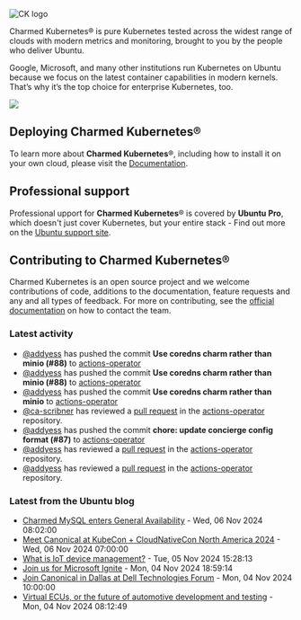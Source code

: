 ![CK logo](https://assets.ubuntu.com/v1/451d4cf4-Charmed+Kubernetes_RGB_onWhite_2022.svg)

Charmed Kubernetes® is pure Kubernetes tested across the widest range of clouds with modern metrics and monitoring, brought to you by the people who deliver Ubuntu.

Google, Microsoft, and many other institutions run Kubernetes on Ubuntu because we focus on the latest container capabilities in modern kernels. That’s why it’s the top choice for enterprise Kubernetes, too.

![](https://assets.ubuntu.com/v1/843c77b6-juju-at-a-glace.svg)

## Deploying Charmed Kubernetes®

To learn more about **Charmed Kubernetes**®, including how to install it on your own cloud, please visit the [Documentation][docs].

## Professional support

Professional upport for **Charmed Kubernetes**® is covered by **Ubuntu Pro**, which doesn't just cover Kubernetes, but your entire stack - Find out more on the [Ubuntu support site](https://ubuntu.com/support).

## Contributing to Charmed Kubernetes®

Charmed Kubernetes is an open source project and we welcome contributions of code, additions to the documentation, feature requests and any and all types of feedback. For more on contributing, see the [official documentation][get-in-touch] on how to contact the team.

<!-- LINKS -->
[docs]: https://ubuntu.com/kubernetes/docs
[get-in-touch]: https://ubuntu.com/kubernetes/docs/get-in-touch

### Latest activity

<!-- activity starts -->
 - [@addyess](https://github.com/addyess) has pushed the commit **Use coredns charm rather than minio (#88)** to [actions-operator](https://github.com/charmed-kubernetes/actions-operator)
 - [@addyess](https://github.com/addyess) has pushed the commit **Use coredns charm rather than minio (#88)** to [actions-operator](https://github.com/charmed-kubernetes/actions-operator)
 - [@addyess](https://github.com/addyess) has pushed the commit **Use coredns charm rather than minio** to [actions-operator](https://github.com/charmed-kubernetes/actions-operator)
 - [@ca-scribner](https://github.com/ca-scribner) has reviewed a [pull request](https://github.com/charmed-kubernetes/actions-operator/pull/88) in the [actions-operator](https://github.com/charmed-kubernetes/actions-operator) repository.
 - [@addyess](https://github.com/addyess) has pushed the commit **chore: update concierge config format (#87)** to [actions-operator](https://github.com/charmed-kubernetes/actions-operator)
 - [@addyess](https://github.com/addyess) has reviewed a [pull request](https://github.com/charmed-kubernetes/actions-operator/pull/87) in the [actions-operator](https://github.com/charmed-kubernetes/actions-operator) repository.
 - [@addyess](https://github.com/addyess) has reviewed a [pull request](https://github.com/charmed-kubernetes/actions-operator/pull/87) in the [actions-operator](https://github.com/charmed-kubernetes/actions-operator) repository.
<!-- activity ends -->

<!-- roadmap starts -->

<!-- roadmap ends -->

### Latest from the Ubuntu blog

<!-- blog starts -->
* [Charmed MySQL enters General Availability](https://ubuntu.com//blog/charmed-mysql-release) - Wed, 06 Nov 2024 08:02:00 
* [Meet Canonical at KubeCon + CloudNativeCon North America 2024](https://ubuntu.com//blog/meet-canonical-at-kubecon-cloudnativecon-north-america-2024) - Wed, 06 Nov 2024 07:00:00 
* [What is IoT device management?](https://ubuntu.com//blog/what-is-iot-device-management) - Tue, 05 Nov 2024 15:28:13 
* [Join us for Microsoft Ignite](https://ubuntu.com//blog/join-us-for-microsoft-ignite) - Mon, 04 Nov 2024 18:59:14 
* [Join Canonical in Dallas at Dell Technologies Forum](https://ubuntu.com//blog/join-canonical-in-dallas-at-dell-technologies-forum) - Mon, 04 Nov 2024 10:00:00 
* [Virtual ECUs, or the future of automotive development and testing](https://ubuntu.com//blog/virtual-ecus-or-the-future-of-automotive-development-and-testing) - Mon, 04 Nov 2024 08:12:49 
<!-- blog ends -->
